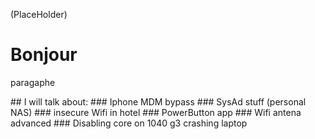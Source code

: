 (PlaceHolder)

# Bonjour
<p>paragaphe</p>
## I will talk about:
### Iphone MDM bypass
### SysAd stuff  (personal NAS)
### insecure Wifi in hotel
### PowerButton app
### Wifi antena advanced
### Disabling core on 1040 g3 crashing laptop
